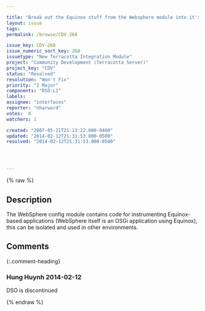 ```yaml
---

title: "Break out the Equinox stuff from the Websphere module into it's own module"
layout: issue
tags: 
permalink: /browse/CDV-268

issue_key: CDV-268
issue_numeric_sort_key: 268
issuetype: "New Terracotta Integration Module"
project: "Community Development (Terracotta Server)"
project_key: "CDV"
status: "Resolved"
resolution: "Won't Fix"
priority: "2 Major"
components: "DSO:L1"
labels: 
assignee: "interfaces"
reporter: "nharward"
votes:  0
watchers: 1

created: "2007-05-21T21:13:22.000-0400"
updated: "2014-02-12T21:31:53.000-0500"
resolved: "2014-02-12T21:31:53.000-0500"




---
```


{% raw %}

## Description

<div markdown="1" class="description">

The WebSphere config module contains code for instrumenting Equinox-based applications (WebSphere itself is an OSGi application using Equinox), this can be isolated and used in other environments.

</div>

## Comments


{:.comment-heading}
### **Hung Huynh** <span class="date">2014-02-12</span>

<div markdown="1" class="comment">

DSO is discontinued

</div>



{% endraw %}

